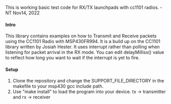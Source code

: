 This is working basic test code for RX/TX launchpads with cc1101 radios.  -NT Nov14, 2022

#### Intro
This library contains examples on how to Transmit and Receive packets using the CC1101 Radio
with MSP430FR994. It is a build up on the CC1101 library written by Josiah Hester. It uses
interrupt rather than polling when listening for packet arrival in the RX mode. You can edit
delayMilliss() value to reflect how long you want to wait if the interrupt is yet to fire.

#### Setup
1. Clone the repository and change the SUPPORT_FILE_DIRECTORY in the makefile to your msp430 gcc include
   path.
2. Use "make install" to load the program into your device. tx -> transmitter and rx -> receiver
